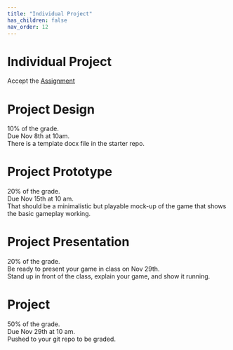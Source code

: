 ```yaml
---
title: "Individual Project"
has_children: false
nav_order: 12
---
```


# Individual Project
Accept the [Assignment](https://classroom.github.com/a/uaFFapBo)

# Project Design
10% of the grade.\
Due Nov 8th at 10am.\
There is a template docx file in the starter repo.

# Project Prototype
20% of the grade.\
Due Nov 15th at 10 am.\
That should be a minimalistic but playable mock-up of the game that shows the basic gameplay working.

# Project Presentation
20% of the grade.\
Be ready to present your game in class on Nov 29th.\
Stand up in front of the class, explain your game, and show it running.

# Project 
50% of the grade.\
Due Nov 29th at 10 am.\
Pushed to your git repo to be graded.


